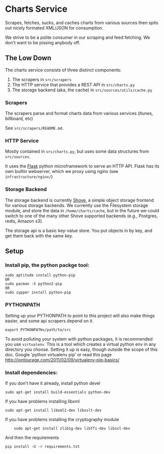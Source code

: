 # Charts Service

Scrapes, fetches, sucks, and caches charts from various sources then spits
out nicely formated XML/JSON for consumption.

We strive to be a polite consumer in our scraping and feed fetching. We don't want to be pissing anybody off.

## The Low Down

The charts service consists of three distinct components:

 1. The scrapers in `src/scrapers`
 2. The HTTP service that provides a REST API in `src/charts.py`
 3. The storage backend (aka, the cache) in `src/sources/utils/cache.py`


### Scrapers

The scrapers parse and format charts data from various services (itunes,
billboard, etc)

See `src/scrapers/README.md`.

### HTTP Service

Mostly contained in `src/charts.py`, but uses some data structures from
`src/sources`.

It uses the [Flask][flask] python microframework to serve an HTTP API.  Flask
has its own builtin webserver, which we proxy using nginx (see
`infrastructure/nginx/`)

### Storage Backend

The storage backend is currently [Shove][shove], a simple object storage
frontend for various storage backends. We currently use the Filesystem storage
module, and store the data in `/home/charts/cache`, but in the future we could switch
to one of the many other Shove supported backends (e.g., Postgres, redis,
Amazon s3).

The storage api is a basic key-value store. You put objects in by key, and get
them back with the same key.


## Setup

### Install pip, the python packge tool:
    sudo aptitude install python-pip
    OR
    sudo pacman -S python2-pip
    OR
    sudo zypper install python-pip
### PYTHONPATH
Setting up your PYTHONPATH to point to this project will also make things easier, and some api scrapers depend on it.
    
    export PYTHONPATH=/path/to/src
    				
To avoid polluting your system with python packages, it is recommended you use
`virtualenv`. This is a tool which creates a virtual python env in any
directory you choose. Setting it up is easy, though outside the scope of this
doc. Google 'python virtualenv pip' or read this page
http://jontourage.com/2011/02/09/virtualenv-pip-basics/

### Install dependencies:
If you don't have it already, install python devel

    sudo apt-get install build-essentials python-dev

If you have problems installing libxml

	sudo apt-get install libxml2-dev libxslt-dev

If you have problems installing the cryptography module

        sudo apt-get install zlib1g-dev libffi-dev libssl-dev

And then the requirements    

	pip install -U -r requirements.txt

[flask]: http://flask.pocoo.org/
[shove]: http://pypi.python.org/pypi/shove
